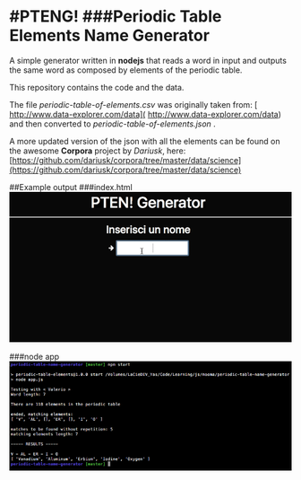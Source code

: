 #PTENG!
###Periodic Table Elements Name Generator
===
A simple generator written in **nodejs** that reads a word in input and outputs the same word as composed by elements of the periodic table.

This repository contains the code and the data.

The file *periodic-table-of-elements.csv* was originally taken from:  [ http://www.data-explorer.com/data]( http://www.data-explorer.com/data) and then converted to *periodic-table-of-elements.json* .

A more updated version of the json with all the elements can be found on the awesome **Corpora** project by *Dariusk*, here: [https://github.com/dariusk/corpora/tree/master/data/science](https://github.com/dariusk/corpora/tree/master/data/science)

##Example output
###index.html
![screenshot](./pteng.gif)

###node app
![screenshot](./screenshot.png)


